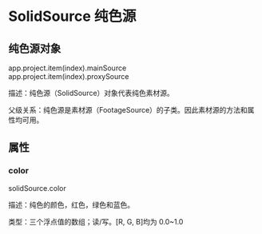# SolidSource 纯色源

## 纯色源对象

app.project.item(index).mainSource  
app.project.item(index).proxySource

描述：纯色源（SolidSource）对象代表纯色素材源。

父级关系：纯色源是素材源（FootageSource）的子类。因此素材源的方法和属性均可用。

## 属性

### color

solidSource.color

描述：纯色的颜色，红色，绿色和蓝色。

类型：三个浮点值的数组；读/写。[R, G, B]均为 0.0~1.0
